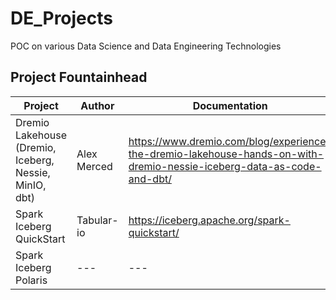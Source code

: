 # DE_Projects

POC on various Data Science and Data Engineering Technologies

## Project Fountainhead

| Project   | Author    | Documentation     | Github                |
| -----     | ----      | -----             | -----                 |
| Dremio Lakehouse (Dremio, Iceberg, Nessie, MinIO, dbt) | Alex Merced| https://www.dremio.com/blog/experience-the-dremio-lakehouse-hands-on-with-dremio-nessie-iceberg-data-as-code-and-dbt/| -- |
| Spark Iceberg QuickStart | Tabular-io | https://iceberg.apache.org/spark-quickstart/ | https://github.com/tabular-io/docker-spark-iceberg|
| Spark Iceberg Polaris | --- | --- | ---|